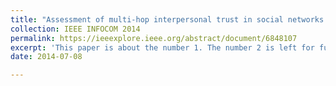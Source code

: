 ```yaml
---
title: "Assessment of multi-hop interpersonal trust in social networks by three-valued subjective logic"
collection: IEEE INFOCOM 2014
permalink: https://ieeexplore.ieee.org/abstract/document/6848107
excerpt: 'This paper is about the number 1. The number 2 is left for future work.'
date: 2014-07-08

---
```

